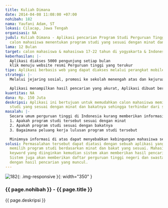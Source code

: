 ```yaml
---
title: Kuliah Dimana
date: 2014-04-08 11:08:00 +07:00
nohibah: 182
nama: Yaufani Adam, ST
lokasi: Cilacap, Jawa Tengah
organisasi: NA
judul: Kuliah Dimana - Aplikasi pencarian Program Studi Perguruan Tinggi yang memudahkan
  calon mahasiswa menentukan program studi yang sesuai dengan minat dan bakat
lama: 12 Bulan
target: calon mahasiswa & mahasiswa 17-22 tahun di yogyakarta & Indonesia
keberhasilan: |-
  Aplikasi diakses 5000 pengunjung setiap bulan
  klik menuju website resmi Perguruan tinggi yang terukur
tipe: Aplikasi berbasis web yang dapat diakses melalui perangkat mobile
strategi: |-
  Melalui jejaring sosial, promosi ke sekolah menengah atas dan kejuruan, iklan di media sosial.

  Aplikasi menampilkan hasil pencarian yang akurat, Aplikasi dibuat berbasis web namun tetap mudah diakses dengan perangkat mobile, Optimasi pada kemudahan penggunaan dan kecepatan akses, serta antarmuka yang sederhana namun mudah dipahami
kuantitas: NA
dana: Rp. 150 Juta
deskripsi: Aplikasi ini bertujuan untuk memudahkan calon mahasiswa memilih program
  studi yang sesuai dengan minat dan bakatnya sehingga terhindar dari salah pilih.
masalah: |-
  Secara umum perguruan tinggi di Indonesia kurang memberikan informasi yang detail tentang program studi yang dimiliki sedangkan calon mahasiswa membutuhkan informasi seperti:
  1. Apakah program studi tersebut sesuai dengan minat
  2. Apakah program studi sesuai dengan bakatnya
  3. Bagaimana peluang kerja lulusan program studi tersebut

  Minimnya informasi di atas dapat menyebabkan kebingungan mahasiswa sehingga berpeluang besar salah memilih program studi yang berakibat pada lemahnya motivasi mahasiswa menjalani perkuliahan.
solusi: Permasalahan tersebut dapat diatasi dengan sebuah aplikasi yang membantu mahasiswa
  memilih program studi berdasarkan minat dan bakat yang sesuai. Mahasiswa cukup memasukkan
  keyword yang diinginkan kemudian sistem akan memberikan hasil pencarian yang sesuai.
  Sistem juga akan memberikan daftar perguruan tinggi negeri dan swasta yang sesuai
  dengan hasil pencarian yang muncul.
---
```


![182](/static/img/hibahcms/182.png){: .img-responsive }{: width="350" }

### {{ page.nohibah }} - {{ page.title }}

{{ page.deskripsi }}
